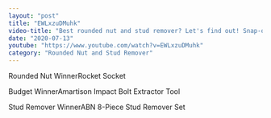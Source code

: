 ```yaml
---
layout: "post"
title: "EWLxzuDMuhk"
video-title: "Best rounded nut and stud remover? Let's find out! Snap-on, Irwin, Gearwrench, Rocketsocket  more"
date: "2020-07-13"
youtube: "https://www.youtube.com/watch?v=EWLxzuDMuhk"
category: "Rounded Nut and Stud Remover"
---
```

<div class="space-y-1"><p><span class="inline-flex items-center justify-center px-2 py-1 mr-2 text-sm font-semibold leading-none bg-white hover:bg-gray-100 text-gray-400 border border-gray-200 rounded-full">Rounded Nut Winner</span>Rocket Socket<br></p><p><span class="inline-flex items-center justify-center px-2 py-1 mr-2 text-sm font-semibold leading-none bg-white hover:bg-gray-100 text-gray-400 border border-gray-200 rounded-full">Budget Winner</span>Amartison Impact Bolt Extractor Tool<br></p><p><span class="inline-flex items-center justify-center px-2 py-1 mr-2 text-sm font-semibold leading-none bg-white hover:bg-gray-100 text-gray-400 border border-gray-200 rounded-full">Stud Remover Winner</span>ABN 8-Piece Stud Remover Set<br></p></div>